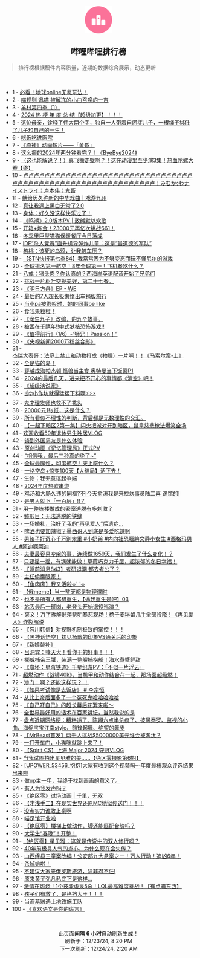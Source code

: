 <div align="center">
    <img src="./assets/icon_rank.png" alt="logo" />
    <h2>哔哩哔哩排行榜</h>
</div>

> 排行榜根据稿件内容质量，近期的数据综合展示，动态更新

<br />

<ul><li><span>1 - <a href=https://www.bilibili.com/BV1ApkmYQEXc target=_blank>必看！地球online无氪玩法！</a></span></li><li><span>2 - <a href=https://www.bilibili.com/BV18GkBYqEzK target=_blank>喵规则&nbsp;迅喵&nbsp;被解冻的小曲召唤的一吉</a></span></li><li><span>3 - <a href=https://www.bilibili.com/BV12SkuYUEz9 target=_blank>羊村第四季（1）</a></span></li><li><span>4 - <a href=https://www.bilibili.com/BV1ozkSYmEpx target=_blank>2024&nbsp;热&nbsp;梗&nbsp;年&nbsp;度&nbsp;总&nbsp;结【超级加更】！！！</a></span></li><li><span>5 - <a href=https://www.bilibili.com/BV1UXkmYcEus target=_blank>这位母亲，诠释了伟大两个字，独自一人带着自闭症儿子，一根绳子绑住了儿子和自己的一生！</a></span></li><li><span>6 - <a href=https://www.bilibili.com/BV1WTktYcE9m target=_blank>吃饭吃进医院</a></span></li><li><span>7 - <a href=https://www.bilibili.com/BV1mtCNY3EiH target=_blank>《原神》动画短片——「黄昏」</a></span></li><li><span>8 - <a href=https://www.bilibili.com/BV1kxksYnEyp target=_blank>这么癫的2024年两分钟看完？！《ByeBye2024》</a></span></li><li><span>9 - <a href=https://www.bilibili.com/BV12okmYtEzw target=_blank>（这也能解说？！）真飞檐走壁啊？！这在动漫里至少演3集！热血陀螺大赛【终】</a></span></li><li><span>10 - <a href=https://www.bilibili.com/BV1ofk2YMETx target=_blank>卢卢卢卢卢卢卢卢卢卢卢卢卢卢卢卢卢卢卢卢卢卢卢卢卢卢卢卢卢卢卢卢卢卢卢卢卢卢卢卢卢卢卢卢卢卢卢卢卢卢卢卢卢卢卢卢卢卢卢￤みむかｩわナイストライ￤卢本伟￤鬼畜</a></span></li><li><span>11 - <a href=https://www.bilibili.com/BV1HWkwYWETx target=_blank>献给历久弥新的中华戏曲｜戏游九州</a></span></li><li><span>12 - <a href=https://www.bilibili.com/BV1iok2YzEM2 target=_blank>真让我遇上黑白无常了2.0</a></span></li><li><span>13 - <a href=https://www.bilibili.com/BV1NjkmYdEfi target=_blank>身体：好久没这样快乐过了！</a></span></li><li><span>14 - <a href=https://www.bilibili.com/BV1d6kmYuEox target=_blank>《鸣潮》2.0版本PV&nbsp;|&nbsp;致缄默以欢歌</a></span></li><li><span>15 - <a href=https://www.bilibili.com/BV1eFkmYqEFJ target=_blank>开箱+炼金！23000元再亿次挑战661！</a></span></li><li><span>16 - <a href=https://www.bilibili.com/BV1DLkbYCEvt target=_blank>冬季里巨型猫猫保暖餐厅今日落成</a></span></li><li><span>17 - <a href=https://www.bilibili.com/BV1qfktYxEXB target=_blank>IDF“杀人竞赛”直升机导弹炸儿童：这是“最道德的军队”</a></span></li><li><span>18 - <a href=https://www.bilibili.com/BV1TgkCY5EVK target=_blank>核桃：该死的乌鸦，让我被车压？</a></span></li><li><span>19 - <a href=https://www.bilibili.com/BV1cSkqYWEWa target=_blank>【STN快报第七季84】我常常因为不够变态而玩不懂尼尔的游戏</a></span></li><li><span>20 - <a href=https://www.bilibili.com/BV1ndkDYdEhk target=_blank>全球排名第一航空！8年全球第一！飞机餐吃什么？</a></span></li><li><span>21 - <a href=https://www.bilibili.com/BV1D2k1Y4E6y target=_blank>八戒：猪头肉？你认真的？西海岸英语配音开始了兄弟们</a></span></li><li><span>22 - <a href=https://www.bilibili.com/BV1obkuYAEyQ target=_blank>挑战一片树叶交换美好，第二十七餐。</a></span></li><li><span>23 - <a href=https://www.bilibili.com/BV1zUkvYLEAn target=_blank>《明日方舟》EP&nbsp;-&nbsp;WE</a></span></li><li><span>24 - <a href=https://www.bilibili.com/BV1bLkSYNEi5 target=_blank>最后的7人超长极懒惰出车祸版旅行</a></span></li><li><span>25 - <a href=https://www.bilibili.com/BV1o4kuYeEkn target=_blank>当小pa被绑架时，她的同事be&nbsp;like</a></span></li><li><span>26 - <a href=https://www.bilibili.com/BV11PkDYhE3J target=_blank>食我果粒橙！</a></span></li><li><span>27 - <a href=https://www.bilibili.com/BV1JjkNYdEca target=_blank>《龙生九子》改编，的九个故事。</a></span></li><li><span>28 - <a href=https://www.bilibili.com/BV1skkUYoEvv target=_blank>被困在千禧年!!中式梦核恐怖游戏!!</a></span></li><li><span>29 - <a href=https://www.bilibili.com/BV1mpkhY2EnK target=_blank>《值得前行》(1/6)&nbsp;&nbsp;-“狮兄！Passion！”</a></span></li><li><span>30 - <a href=https://www.bilibili.com/BV1kTkxYpEWC target=_blank>《央视新闻2000万粉丝合影》</a></span></li><li><span>31 - <a href=https://www.bilibili.com/BV1E2kyYBEFq target=_blank>杰瑞大表哥：法庭上禁止和动物打成（物理）一片啊！！《马索尔案-上》</a></span></li><li><span>32 - <a href=https://www.bilibili.com/BV1NJksYxEGg target=_blank>全是猫的岛！</a></span></li><li><span>33 - <a href=https://www.bilibili.com/BV1D2k1Y4Evc target=_blank>穿越成海帕杰顿&nbsp;怪兽当主食&nbsp;奥特曼当下饭菜P1</a></span></li><li><span>34 - <a href=https://www.bilibili.com/BV1BDk2YCEXA target=_blank>2024的最后几天，进来把不开心的事情都《清空》吧！</a></span></li><li><span>35 - <a href=https://www.bilibili.com/BV1TjkmYdExJ target=_blank>《超级演说家》</a></span></li><li><span>36 - <a href=https://www.bilibili.com/BV1RfkvYBEnp target=_blank>☝🤓小作坊就得猛猛下料啊⚡⚡⚡</a></span></li><li><span>37 - <a href=https://www.bilibili.com/BV1LUkMYhEny target=_blank>鬼才理发师也救不了秃头</a></span></li><li><span>38 - <a href=https://www.bilibili.com/BV1SVk4YTEva target=_blank>20000元1张纸，这是什么？</a></span></li><li><span>39 - <a href=https://www.bilibili.com/BV1X2kmYNEM2 target=_blank>所有看似不理性的判断，背后都是无数理性的交汇。</a></span></li><li><span>40 - <a href=https://www.bilibili.com/BV1vFkPYmEL4 target=_blank>【一起下暗区2第一集】闪火把派对开到暗区，鼠皇慈悲枪法爆笑全场</a></span></li><li><span>41 - <a href=https://www.bilibili.com/BV1gfkkYQEmx target=_blank>欢迎收看59年退休男生独居VLOG</a></span></li><li><span>42 - <a href=https://www.bilibili.com/BV19qk1YYEpx target=_blank>谈到外国男友是什么体验</a></span></li><li><span>43 - <a href=https://www.bilibili.com/BV1kekbYhEpd target=_blank>原创动画《记忆管理局》正式PV</a></span></li><li><span>44 - <a href=https://www.bilibili.com/BV1kZkCY3EFo target=_blank>“相信我，最后三秒真的绝了~”</a></span></li><li><span>45 - <a href=https://www.bilibili.com/BV1odkxYUE7Q target=_blank>全球最魔性，印度航空！天上吃什么？</a></span></li><li><span>46 - <a href=https://www.bilibili.com/BV1YVkkYpE5n target=_blank>一格空岛+惊变100天【大结局】活下去！</a></span></li><li><span>47 - <a href=https://www.bilibili.com/BV1KLkmY4Err target=_blank>生物：我无意挑起争端</a></span></li><li><span>48 - <a href=https://www.bilibili.com/BV1HMktY8Ehi target=_blank>2024年度热歌串烧</a></span></li><li><span>49 - <a href=https://www.bilibili.com/BV1Ztk1YzEai target=_blank>鸡汤和大肠久违的同框?不!今天俞涛我是来找炊事员陆二喜&nbsp;踢馆的!</a></span></li><li><span>50 - <a href=https://www.bilibili.com/BV1B7kDYQE73 target=_blank>是男人就下「一百层」!!？</a></span></li><li><span>51 - <a href=https://www.bilibili.com/BV1kfkCY6Et4 target=_blank>用一整栋楼做成的密室逃脱有多刺激？</a></span></li><li><span>52 - <a href=https://www.bilibili.com/BV1T5k1YJEFp target=_blank>鲀形目：无法逃脱的狭缝</a></span></li><li><span>53 - <a href=https://www.bilibili.com/BV1JWkCYvESq target=_blank>一场婚礼，治好了我的“再见爱人”后遗症…</a></span></li><li><span>54 - <a href=https://www.bilibili.com/BV1nvk6Y8Eh9 target=_blank>啤酒也要加辣椒？墨西哥人到底是多爱吃辣啊</a></span></li><li><span>55 - <a href=https://www.bilibili.com/BV1ESkyYiE5i target=_blank>男孩子好奇心千万别太重&nbsp;#小奶弟&nbsp;#内向社恐腼腆文静小女生&nbsp;#西格玛男人&nbsp;#阿迪啊阿迪</a></span></li><li><span>56 - <a href=https://www.bilibili.com/BV1swkxYdEHC target=_blank>夫妻最容易吵架的事，连续做1659天，我们发生了什么变化！？</a></span></li><li><span>57 - <a href=https://www.bilibili.com/BV1VNkmYPEJV target=_blank>只要摇一摇，有锅就能做！草莓巧克力千层，超浓郁的冬日幸福！</a></span></li><li><span>58 - <a href=https://www.bilibili.com/BV1dik1YPERM target=_blank>【睡前消息843】考研退潮&nbsp;都去考公了？</a></span></li><li><span>59 - <a href=https://www.bilibili.com/BV1oLkqY1E95 target=_blank>主任偷鹰眼家！</a></span></li><li><span>60 - <a href=https://www.bilibili.com/BV1W2ktYeEKj target=_blank>【鱼肉肉】我又活啦⌯&#39;&nbsp;&#39;⌯</a></span></li><li><span>61 - <a href=https://www.bilibili.com/BV1PHkmYpEqU target=_blank>【俄meme】当一整天都是物理课时</a></span></li><li><span>62 - <a href=https://www.bilibili.com/BV13MkmYwEUs target=_blank>也不是所有人都想重生，【逼我重生是吧】03</a></span></li><li><span>63 - <a href=https://www.bilibili.com/BV1uuksYAEAW target=_blank>站丢最后一班岗，老登头开始退役巡演？</a></span></li><li><span>64 - <a href=https://www.bilibili.com/BV1khkbYYETH target=_blank>爽文！万字拆解倪萍蔡明暴怼现场！杨子麦琳留几手全部投降！《再见爱人》炸裂解说</a></span></li><li><span>65 - <a href=https://www.bilibili.com/BV1t5kBYKEma target=_blank>【忘川韩信】对视野机制极致的掌控！！！</a></span></li><li><span>66 - <a href=https://www.bilibili.com/BV1Axk4YFE5n target=_blank>【黑神话悟空】初见杨戬的印象VS通关后的印象</a></span></li><li><span>67 - <a href=https://www.bilibili.com/BV1T5k1YJEu9 target=_blank>《新娘替补》</a></span></li><li><span>68 - <a href=https://www.bilibili.com/BV1KTkCYjEmN target=_blank>吕洞宾：哮天犬！看你干的好事！！！</a></span></li><li><span>69 - <a href=https://www.bilibili.com/BV1fXkxYQELg target=_blank>挪威捕帝王蟹，装满一整艘捕捞船！海水煮蟹鲜甜</a></span></li><li><span>70 - <a href=https://www.bilibili.com/BV12xkMYjEio target=_blank>《崩坏：星穹铁道》千星纪游PV：「不似一片浮云」</a></span></li><li><span>71 - <a href=https://www.bilibili.com/BV19rkmYBEhc target=_blank>超燃动作《战锤40k》，当机甲和动作结合在一起，那场面超级燃！</a></span></li><li><span>72 - <a href=https://www.bilibili.com/BV1CZkCY3E1d target=_blank>澳门：啊？还能这样玩？&nbsp;！</a></span></li><li><span>73 - <a href=https://www.bilibili.com/BV1ChkbYYEyn target=_blank>《如果考试像是去饭店》&nbsp;#&nbsp;李宗恒</a></span></li><li><span>74 - <a href=https://www.bilibili.com/BV1REkAY1EzD target=_blank>从此上帝后面多了一个冤死鬼哈哈哈哈哈</a></span></li><li><span>75 - <a href=https://www.bilibili.com/BV1U1kuYHERj target=_blank>《自己吓自己》的超长幕后花絮来啦～</a></span></li><li><span>76 - <a href=https://www.bilibili.com/BV1qDkYYKETZ target=_blank>全世界最好用的话术在百家讲坛，当然我说的是</a></span></li><li><span>77 - <a href=https://www.bilibili.com/BV1qMkgYiEmX target=_blank>盘点近期网络梗：糟糕透了、陈翔六点半杀疯了、披风泰罗、监视的小曲、海绵宝宝江南style、前锋起舞、绝望的舞步</a></span></li><li><span>78 - <a href=https://www.bilibili.com/BV1KGk1YDEtA target=_blank>【MrBeast首发】两千人挑战$5000000美元谁会被淘汰？</a></span></li><li><span>79 - <a href=https://www.bilibili.com/BV1NGk1YDEXt target=_blank>一打开车门，小猫咪就跳上来了！</a></span></li><li><span>80 - <a href=https://www.bilibili.com/BV1Gwk1YtEsQ target=_blank>【Spirit&nbsp;CS】上海&nbsp;Major&nbsp;2024&nbsp;夺冠VLOG</a></span></li><li><span>81 - <a href=https://www.bilibili.com/BV1YckiYTEWf target=_blank>当我试图拍出星见雅的美……【绝区零摄影第6期】</a></span></li><li><span>82 - <a href=https://www.bilibili.com/BV1ZekmYVEL7 target=_blank>[UPOWER_53456_抱抱]大家有收到这个视频吗～年度最棒观众评选结果出来啦</a></span></li><li><span>83 - <a href=https://www.bilibili.com/BV1iQkyYNEJS target=_blank>做up主一年，我终于找到画画的意义了。</a></span></li><li><span>84 - <a href=https://www.bilibili.com/BV1dqkmY3Epz target=_blank>有人为我发声吗？</a></span></li><li><span>85 - <a href=https://www.bilibili.com/BV1fekmYVEjX target=_blank>《绝区零》过场动画&nbsp;|&nbsp;千里，无双</a></span></li><li><span>86 - <a href=https://www.bilibili.com/BV1BVkUY2EPh target=_blank>【才浅手工】在现实世界还原MC地狱传送门！！！</a></span></li><li><span>87 - <a href=https://www.bilibili.com/BV1YZkyYcE47 target=_blank>没点实力谁敢上桌啊</a></span></li><li><span>88 - <a href=https://www.bilibili.com/BV1GfkkYQENF target=_blank>喵足馆开业啦</a></span></li><li><span>89 - <a href=https://www.bilibili.com/BV1WzkyYVE37 target=_blank>【绝区零】楼梯上做动作，脚还能匹配台阶吗？</a></span></li><li><span>90 - <a href=https://www.bilibili.com/BV1XukbYmE3R target=_blank>大学生“春晚”！开整！</a></span></li><li><span>91 - <a href=https://www.bilibili.com/BV19RkkYsEuH target=_blank>【绝区零】星见雅：这就是传说中的双人修行吗？</a></span></li><li><span>92 - <a href=https://www.bilibili.com/BV1a3kbY7EsB target=_blank>40年前极具人气的点心，为什么现在会失传？</a></span></li><li><span>93 - <a href=https://www.bilibili.com/BV1gKk1YREB2 target=_blank>山西绛县三童案改编！公安部九大悬案之一！万人行动！追凶6年！</a></span></li><li><span>94 - <a href=https://www.bilibili.com/BV15rkmYzEjg target=_blank>杀掉她啦！</a></span></li><li><span>95 - <a href=https://www.bilibili.com/BV17rk6YxEBu target=_blank>不建议大家来俄罗斯旅游，除非忍不住!</a></span></li><li><span>96 - <a href=https://www.bilibili.com/BV1GKkmYYEjS target=_blank>原来黄子弘凡私底下是这样…</a></span></li><li><span>97 - <a href=https://www.bilibili.com/BV1s1kDYYE27 target=_blank>激情在燃烧！1个技能虐泉5杀！LOL最高难度挑战！【有点骚东西】</a></span></li><li><span>98 - <a href=https://www.bilibili.com/BV11tkbYvEjW target=_blank>孩子们有救了，是格挡大王！！！</a></span></li><li><span>99 - <a href=https://www.bilibili.com/BV11rkNYBE9W target=_blank>当盗墓贼遇上地铁施工队</a></span></li><li><span>100 - <a href=https://www.bilibili.com/BV1fakmYyEEd target=_blank>《喜欢语文是你的谎言》</a></span></li></ul>

<br />

<p align=center>此页面<strong>间隔 6 小时</strong>自动刷新生成！<br>刷新于：12/23/24, 8:20 PM<br>下一次刷新：12/24/24, 2:20 AM</p>
